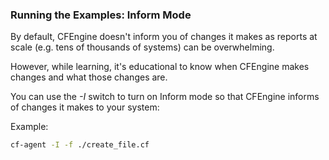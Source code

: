 ### Running the Examples: Inform Mode

By default, CFEngine doesn't inform you of changes it makes as reports at scale (e.g. tens of thousands of systems) can be overwhelming.

However, while learning, it's educational to know when CFEngine makes changes
and what those changes are.

You can use the *-I* switch to turn on Inform mode so that CFEngine informs of
changes it makes to your system:

Example:

```bash
cf-agent -I -f ./create_file.cf
```
